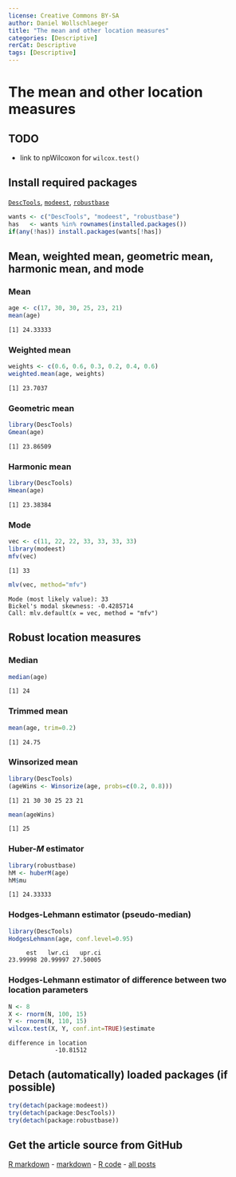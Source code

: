 ```yaml
---
license: Creative Commons BY-SA
author: Daniel Wollschlaeger
title: "The mean and other location measures"
categories: [Descriptive]
rerCat: Descriptive
tags: [Descriptive]
---
```


The mean and other location measures
=========================

TODO
-------------------------

 - link to npWilcoxon for `wilcox.test()`

Install required packages
-------------------------

[`DescTools`](http://cran.r-project.org/package=DescTools), [`modeest`](http://cran.r-project.org/package=modeest), [`robustbase`](http://cran.r-project.org/package=robustbase)


```r
wants <- c("DescTools", "modeest", "robustbase")
has   <- wants %in% rownames(installed.packages())
if(any(!has)) install.packages(wants[!has])
```

Mean, weighted mean, geometric mean, harmonic mean, and mode
-------------------------

### Mean


```r
age <- c(17, 30, 30, 25, 23, 21)
mean(age)
```

```
[1] 24.33333
```

### Weighted mean


```r
weights <- c(0.6, 0.6, 0.3, 0.2, 0.4, 0.6)
weighted.mean(age, weights)
```

```
[1] 23.7037
```

### Geometric mean


```r
library(DescTools)
Gmean(age)
```

```
[1] 23.86509
```

### Harmonic mean


```r
library(DescTools)
Hmean(age)
```

```
[1] 23.38384
```

### Mode


```r
vec <- c(11, 22, 22, 33, 33, 33, 33)
library(modeest)
mfv(vec)
```

```
[1] 33
```

```r
mlv(vec, method="mfv")
```

```
Mode (most likely value): 33 
Bickel's modal skewness: -0.4285714 
Call: mlv.default(x = vec, method = "mfv") 
```

Robust location measures
-------------------------

### Median


```r
median(age)
```

```
[1] 24
```

### Trimmed mean


```r
mean(age, trim=0.2)
```

```
[1] 24.75
```

### Winsorized mean


```r
library(DescTools)
(ageWins <- Winsorize(age, probs=c(0.2, 0.8)))
```

```
[1] 21 30 30 25 23 21
```

```r
mean(ageWins)
```

```
[1] 25
```

### Huber-$M$ estimator


```r
library(robustbase)
hM <- huberM(age)
hM$mu
```

```
[1] 24.33333
```

### Hodges-Lehmann estimator (pseudo-median)


```r
library(DescTools)
HodgesLehmann(age, conf.level=0.95)
```

```
     est   lwr.ci   upr.ci 
23.99998 20.99997 27.50005 
```

### Hodges-Lehmann estimator of difference between two location parameters


```r
N <- 8
X <- rnorm(N, 100, 15)
Y <- rnorm(N, 110, 15)
wilcox.test(X, Y, conf.int=TRUE)$estimate
```

```
difference in location 
             -10.81512 
```

Detach (automatically) loaded packages (if possible)
-------------------------


```r
try(detach(package:modeest))
try(detach(package:DescTools))
try(detach(package:robustbase))
```

Get the article source from GitHub
----------------------------------------------

[R markdown](https://github.com/dwoll/RExRepos/raw/master/Rmd/mean.Rmd) - [markdown](https://github.com/dwoll/RExRepos/raw/master/md/mean.md) - [R code](https://github.com/dwoll/RExRepos/raw/master/R/mean.R) - [all posts](https://github.com/dwoll/RExRepos/)
